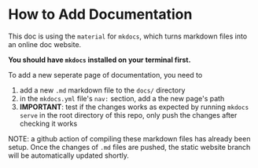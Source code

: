 # How to Add Documentation

This doc is using the `material` for `mkdocs`, which turns markdown files into an online doc website.

**You should have `mkdocs` installed on your terminal first.**

To add a new seperate page of documentation, you need to

1. add a new `.md` markdown file to the `docs/` directory
2. in the `mkdocs.yml` file's `nav:` section, add a the new page's path
3. **IMPORTANT**: test if the changes works as expected by running `mkdocs serve` in the root directory of this repo, only push the changes after checking it works

NOTE: a github action of compiling these markdown files has already been setup. Once the changes of `.md` files are pushed, the static website branch will be automatically updated shortly.
